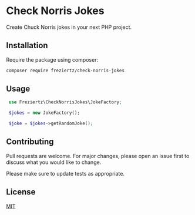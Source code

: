 # Check Norris Jokes

Create Chuck Norris jokes in your next PHP project.

## Installation

Require the package using composer:

```bash
composer require freziertz/check-norris-jokes
```

## Usage

```php
 use Freziertz\CheckNorrisJokes\JokeFactory;

 $jokes = new JokeFactory();

 $joke = $jokes->getRandomJoke();

```

## Contributing

Pull requests are welcome. For major changes, please open an issue first
to discuss what you would like to change.

Please make sure to update tests as appropriate.

## License

[MIT](./LICENSE.md)